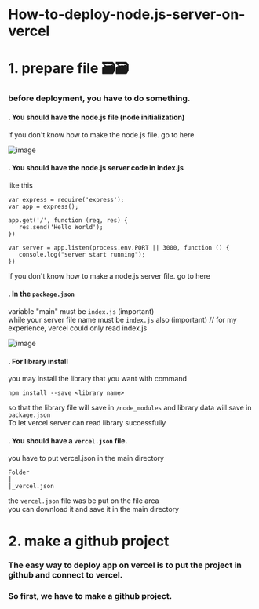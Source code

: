 # How-to-deploy-node.js-server-on-vercel

# 1. prepare file 🗃️🗃️


### before deployment, you have to do something.  


#### . You should have the node.js file (node initialization)
if you don't know how to make the node.js file. go to here

![image](https://github.com/CYber-spec-web/How-to-deploy-node.js-server-on-vercel/blob/main/that%20is%20a%20image%20folder%2C%20ignore%20it/%E8%9E%A2%E5%B9%95%E6%93%B7%E5%8F%96%E7%95%AB%E9%9D%A2%202021-08-16%20183018.png)

#### . You should have the node.js server code in index.js
like this
````
var express = require('express');
var app = express();

app.get('/', function (req, res) {
   res.send('Hello World');
})

var server = app.listen(process.env.PORT || 3000, function () {
   console.log("server start running");
})
````
if you don't know how to make a node.js server file. go to here

#### . In the ```` package.json ````
variable "main" must be ```` index.js ```` (important)  
while your server file name must be ```` index.js ```` also (important)
// for my experience, vercel could only read index.js

![image](https://github.com/CYber-spec-web/How-to-deploy-node.js-server-on-vercel/blob/main/that%20is%20a%20image%20folder%2C%20ignore%20it/%E8%9E%A2%E5%B9%95%E6%93%B7%E5%8F%96%E7%95%AB%E9%9D%A2%202021-08-16%20184609.png)

#### . For library install
you may install the library that you want with command
````
npm install --save <library name>
````
so that the library file will save in ```` /node_modules ```` and library data will save in ```` package.json ````  
To let vercel server can read library successfully  


#### . You should have a ```` vercel.json ```` file.
you have to put vercel.json in the main directory
````
Folder
|
|_vercel.json
````
the ````vercel.json```` file was be put on the file area  
you can download it and save it in the main directory


# 2. make a github project


### The easy way to deploy app on vercel is to put the project in github and connect to vercel.  
### So first, we have to make a github project.  
